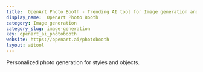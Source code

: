 ```yaml
---
title:  OpenArt Photo Booth - Trending AI tool for Image generation and best alternatives
display_name:  OpenArt Photo Booth
category: Image generation
category_slug: image-generation
key: openart_ai_photobooth
website: https://openart.ai/photobooth
layout: aitool
---
```


Personalized photo generation for styles and objects.
